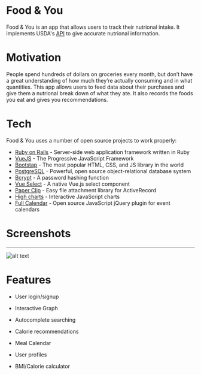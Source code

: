 # Food & You

Food & You is an app that allows users to track their nutrional intake. It implements USDA's [API] to give accurate nutrional information.

# Motivation

People spend hundreds of dollars on groceries every month, but don’t have a great understanding of how much they’re actually consuming and in what quantities. This app allows users to feed data about their purchases and give them a nutrional break down of what they ate. It also records the foods you eat and gives you recommendations. 

# Tech

Food & You uses a number of open source projects to work properly:

* [Ruby on Rails] - Server-side web application framework written in Ruby
* [VueJS] - The Progressive JavaScript Framework
* [Bootstap] - The most popular HTML, CSS, and JS library in the world
* [PostgreSQL] - Powerful, open source object-relational database system
* [Bcrypt] -  A password hashing function
* [Vue Select] - A native Vue.js select component
* [Paper Clip] - Easy file attachment library for ActiveRecord
* [High charts] - Interactive JavaScript charts
* [Full Calendar] - Open source JavaScript jQuery plugin for event calendars

# Screenshots
***

![alt text](https://cdn.rawgit.com/mgenova12/Nutrition-app/fed55ee9/app/assets/images/Food%26you.jpg)

# Features

* User login/signup
* Interactive Graph
* Autocomplete searching
* Calorie recommendations
* Meal Calendar
* User profiles
* BMI/Calorie calculator 



   [API]: <https://ndb.nal.usda.gov/ndb/doc/>
   [VueJS]: <https://vuejs.org/>
   [Ruby on Rails]: <http://rubyonrails.org/>
   [BootStap]: <http://getbootstrap.com/>
   [Full Calendar]: <https://fullcalendar.io/>
   [High Charts]: <https://www.highcharts.com/>
   [PostgreSQL]: <https://www.postgresql.org/>
   [Vue Select]: <http://sagalbot.github.io/vue-select/>
   [Paper Clip]: <https://github.com/thoughtbot/paperclip/>
   [Bcrypt]: <https://github.com/codahale/bcrypt-ruby/>
   
   
   


